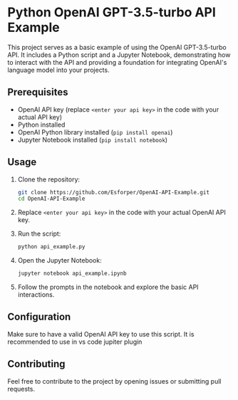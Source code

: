 # Python OpenAI GPT-3.5-turbo API Example

This project serves as a basic example of using the OpenAI GPT-3.5-turbo API. It includes a Python script and a Jupyter Notebook, demonstrating how to interact with the API and providing a foundation for integrating OpenAI's language model into your projects.

## Prerequisites

- OpenAI API key (replace `<enter your api key>` in the code with your actual API key)
- Python installed
- OpenAI Python library installed (`pip install openai`)
- Jupyter Notebook installed (`pip install notebook`)

## Usage

1. Clone the repository:

    ```bash
    git clone https://github.com/Esforper/OpenAI-API-Example.git
    cd OpenAI-API-Example
    ```

2. Replace `<enter your api key>` in the code with your actual OpenAI API key.

3. Run the script:

    ```bash
    python api_example.py
    ```

4. Open the Jupyter Notebook:

    ```bash
    jupyter notebook api_example.ipynb
    ```

5. Follow the prompts in the notebook and explore the basic API interactions.

## Configuration

Make sure to have a valid OpenAI API key to use this script.
It is recommended to use in vs code jupiter plugin

## Contributing

Feel free to contribute to the project by opening issues or submitting pull requests.
